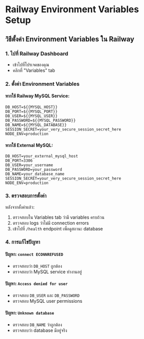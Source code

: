 # Railway Environment Variables Setup

## วิธีตั้งค่า Environment Variables ใน Railway

### 1. ไปที่ Railway Dashboard
- เข้าไปที่โปรเจคของคุณ
- คลิกที่ "Variables" tab

### 2. ตั้งค่า Environment Variables

#### หากใช้ Railway MySQL Service:
```
DB_HOST=${{MYSQL_HOST}}
DB_PORT=${{MYSQL_PORT}}
DB_USER=${{MYSQL_USER}}
DB_PASSWORD=${{MYSQL_PASSWORD}}
DB_NAME=${{MYSQL_DATABASE}}
SESSION_SECRET=your_very_secure_session_secret_here
NODE_ENV=production
```

#### หากใช้ External MySQL:
```
DB_HOST=your_external_mysql_host
DB_PORT=3306
DB_USER=your_username
DB_PASSWORD=your_password
DB_NAME=your_database_name
SESSION_SECRET=your_very_secure_session_secret_here
NODE_ENV=production
```

### 3. ตรวจสอบการตั้งค่า

หลังจากตั้งค่าแล้ว:
1. ตรวจสอบใน Variables tab ว่ามี variables ครบถ้วน
2. ตรวจสอบ logs ว่าไม่มี connection errors
3. เข้าไปที่ `/health` endpoint เพื่อดูสถานะ database

### 4. การแก้ไขปัญหา

#### ปัญหา: `connect ECONNREFUSED`
- ตรวจสอบว่า `DB_HOST` ถูกต้อง
- ตรวจสอบว่า MySQL service ทำงานอยู่

#### ปัญหา: `Access denied for user`
- ตรวจสอบ `DB_USER` และ `DB_PASSWORD`
- ตรวจสอบ MySQL user permissions

#### ปัญหา: `Unknown database`
- ตรวจสอบ `DB_NAME` ว่าถูกต้อง
- ตรวจสอบว่า database มีอยู่จริง
